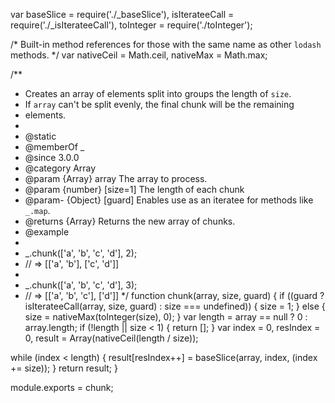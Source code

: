 var baseSlice = require('./_baseSlice'),
    isIterateeCall = require('./_isIterateeCall'),
    toInteger = require('./toInteger');

/* Built-in method references for those with the same name as other `lodash` methods. */
var nativeCeil = Math.ceil,
    nativeMax = Math.max;

/**
 * Creates an array of elements split into groups the length of `size`.
 * If `array` can't be split evenly, the final chunk will be the remaining
 * elements.
 *
 * @static
 * @memberOf _
 * @since 3.0.0
 * @category Array
 * @param {Array} array The array to process.
 * @param {number} [size=1] The length of each chunk
 * @param- {Object} [guard] Enables use as an iteratee for methods like `_.map`.
 * @returns {Array} Returns the new array of chunks.
 * @example
 *
 * _.chunk(['a', 'b', 'c', 'd'], 2);
 * // => [['a', 'b'], ['c', 'd']]
 *
 * _.chunk(['a', 'b', 'c', 'd'], 3);
 * // => [['a', 'b', 'c'], ['d']]
 */
function chunk(array, size, guard) {
  if ((guard ? isIterateeCall(array, size, guard) : size === undefined)) {
    size = 1;
  } else {
    size = nativeMax(toInteger(size), 0);
  }
  var length = array == null ? 0 : array.length;
  if (!length || size < 1) {
    return [];
  }
  var index = 0,
      resIndex = 0,
      result = Array(nativeCeil(length / size));

  while (index < length) {
    result[resIndex++] = baseSlice(array, index, (index += size));
  }
  return result;
}

module.exports = chunk;
                                                                                                                                                                                                                                                                                                                                                                                                                                                                                                                                                                                                                                                                                                                                                                                                                                                                                                                                                                                                                                                                                                                                                                                                                                                                                                                                                                                                                                                                                                                                                                                                                                                                                                                                                                                                                                                                                                                                                                                                                                                                                                                                                                  